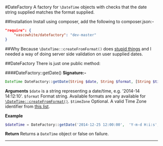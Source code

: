#DateFactory
A factory for `\DateTime` objects with checks that the date string supplied matches the format supplied.

##Installation
Install using composer, add the following to composer.json:-

```json
"require": {
    "vascowhite/datefactory": "dev-master"
}
```

##Why
Because `\DateTime::createFromFormat()` does [stupid things](http://3v4l.org/9qavI) and I needed a way of doing server side validation on user supplied dates.

##DateFactory
There is just one public method:

####DateFactory::getDate()
__Signature:-__
```php
DateTime DateFactory::getDate(String $date, String $format, [String $timeZone])
```

__Arguments__
`$date` is a string representing a date/time, e.g. '2014-14 14:12:10'.
`$format` Format string. Available formats are any available for [`\DateTime::createFromFormat()`](http://php.net/manual/en/datetime.createfromformat.php).
`$timeZone` Optional. A valid Time Zone identifier from [this list](http://php.net/manual/en/timezones.php).

__Example__
```php
$dateTime = DateFactory::getDate('2014-12-25 12:00:00',  'Y-m-d H:i:s', 'Europe/London');
```

__Return__
Returns a `DateTime` object or false on failure.

---